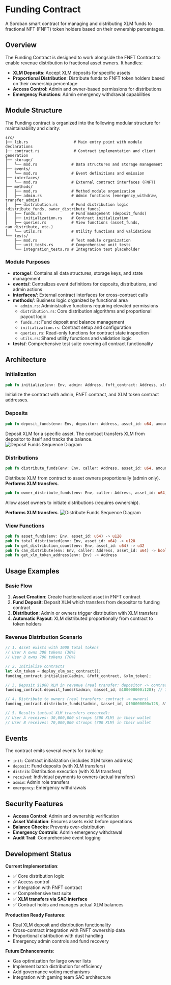 # Funding Contract

A Soroban smart contract for managing and distributing XLM funds to fractional NFT (FNFT) token holders based on their ownership percentages.

## Overview

The Funding Contract is designed to work alongside the FNFT Contract to enable revenue distribution to fractional asset owners. It handles:

- **XLM Deposits**: Accept XLM deposits for specific assets
- **Proportional Distribution**: Distribute funds to FNFT token holders based on their ownership percentage
- **Access Control**: Admin and owner-based permissions for distributions
- **Emergency Functions**: Admin emergency withdrawal capabilities

## Module Structure

The Funding contract is organized into the following modular structure for maintainability and clarity:

```
src/
├── lib.rs                    # Main entry point with module declarations
├── contract.rs               # Contract implementation and client generation
├── storage/
│   └── mod.rs               # Data structures and storage management
├── events/
│   └── mod.rs               # Event definitions and emission
├── interfaces/
│   └── mod.rs               # External contract interfaces (FNFT)
├── methods/
│   ├── mod.rs               # Method module organization
│   ├── admin.rs             # Admin functions (emergency_withdraw, transfer_admin)
│   ├── distribution.rs      # Fund distribution logic (distribute_funds, owner_distribute_funds)
│   ├── funds.rs             # Fund management (deposit_funds)
│   ├── initialization.rs    # Contract initialization
│   ├── queries.rs           # View functions (asset_funds, can_distribute, etc.)
│   └── utils.rs             # Utility functions and validations
└── tests/
    ├── mod.rs               # Test module organization
    ├── unit_tests.rs        # Comprehensive unit tests
    └── integration_tests.rs # Integration test placeholder
```

### Module Purposes

- **storage/**: Contains all data structures, storage keys, and state management
- **events/**: Centralizes event definitions for deposits, distributions, and admin actions
- **interfaces/**: External contract interfaces for cross-contract calls
- **methods/**: Business logic organized by functional area
  - `admin.rs`: Administrative functions requiring elevated permissions
  - `distribution.rs`: Core distribution algorithms and proportional payout logic
  - `funds.rs`: Fund deposit and balance management
  - `initialization.rs`: Contract setup and configuration
  - `queries.rs`: Read-only functions for contract state inspection
  - `utils.rs`: Shared utility functions and validation logic
- **tests/**: Comprehensive test suite covering all contract functionality

## Architecture

### Initialization
```rust
pub fn initialize(env: Env, admin: Address, fnft_contract: Address, xlm_token: Address)
```
Initialize the contract with admin, FNFT contract, and XLM token contract addresses.

### Deposits
```rust
pub fn deposit_funds(env: Env, depositor: Address, asset_id: u64, amount: i128)
```
Deposit XLM for a specific asset. The contract transfers XLM from depositor to itself and tracks the balance.
![Deposit Funds Sequence Diagram](diagrams/deposit_funds.png)

### Distributions
```rust
pub fn distribute_funds(env: Env, caller: Address, asset_id: u64, amount: u128, description: String)
```
Distribute XLM from contract to asset owners proportionally (admin only). **Performs XLM transfers**.

```rust
pub fn owner_distribute_funds(env: Env, caller: Address, asset_id: u64, amount: u128, description: String)
```
Allow asset owners to initiate distributions (requires ownership). 

**Performs XLM transfers**.
![Distribute Funds Sequence Diagram](diagrams/dist_funds.png)

### View Functions
```rust
pub fn asset_funds(env: Env, asset_id: u64) -> u128
pub fn total_distributed(env: Env, asset_id: u64) -> u128
pub fn get_distribution_count(env: Env, asset_id: u64) -> u32
pub fn can_distribute(env: Env, caller: Address, asset_id: u64) -> bool
pub fn get_xlm_token_address(env: Env) -> Address
```

## Usage Examples

### Basic Flow
1. **Asset Creation**: Create fractionalized asset in FNFT contract
2. **Fund Deposit**: Deposit XLM which transfers from depositor to funding contract
3. **Distribution**: Admin or owners trigger distribution with XLM transfers
4. **Automatic Payout**: XLM distributed proportionally from contract to token holders

### Revenue Distribution Scenario
```rust
// 1. Asset exists with 1000 total tokens
// User A owns 300 tokens (30%)
// User B owns 700 tokens (70%)

// 2. Initialize contracts
let xlm_token = deploy_xlm_sac_contract();
funding_contract.initialize(&admin, &fnft_contract, &xlm_token);

// 3. Deposit $1000 XLM in revenue (real transfer: depositor -> contract)
funding_contract.deposit_funds(&admin, &asset_id, &100000000i128); // 1000 XLM

// 4. Distribute to owners (real transfers: contract -> owners)
funding_contract.distribute_funds(&admin, &asset_id, &100000000u128, &"Monthly rent");

// 5. Results (actual XLM transfers executed):
// User A receives: 30,000,000 stroops (300 XLM) in their wallet
// User B receives: 70,000,000 stroops (700 XLM) in their wallet
```

## Events

The contract emits several events for tracking:

- `init`: Contract initialization (includes XLM token address)
- `deposit`: Fund deposits (with XLM transfers)
- `distrib`: Distribution execution (with XLM transfers)
- `received`: Individual payments to owners (actual transfers)
- `admin`: Admin role transfers
- `emergency`: Emergency withdrawals

## Security Features

- **Access Control**: Admin and ownership verification
- **Asset Validation**: Ensures assets exist before operations
- **Balance Checks**: Prevents over-distribution
- **Emergency Controls**: Admin emergency withdrawal
- **Audit Trail**: Comprehensive event logging

## Development Status

**Current Implementation**: 
- ✅ Core distribution logic
- ✅ Access control
- ✅ Integration with FNFT contract
- ✅ Comprehensive test suite
- ✅ **XLM transfers via SAC interface**
- ✅ Contract holds and manages actual XLM balances

**Production Ready Features**:
- Real XLM deposit and distribution functionality
- Cross-contract integration with FNFT ownership data
- Proportional distribution with dust handling
- Emergency admin controls and fund recovery

**Future Enhancements**:
- Gas optimization for large owner lists
- Implement batch distribution for efficiency
- Add governance voting mechanisms
- Integration with gaming team SAC architecture

